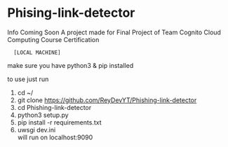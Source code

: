 # Phising-link-detector
Info Coming Soon 
A project made for Final Project of Team Cognito Cloud Computing Course Certification 

      [LOCAL MACHINE]
make sure you have python3 & pip installed
 
to use just run
1) cd ~/
2) git clone https://github.com/ReyDevYT/Phishing-link-detector 
3) cd Phishing-link-detector 
5) python3 setup.py
6) pip install -r requirements.txt 
7) uwsgi dev.ini \
will run on localhost:9090
